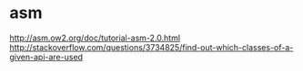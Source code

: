 # asm
http://asm.ow2.org/doc/tutorial-asm-2.0.html
http://stackoverflow.com/questions/3734825/find-out-which-classes-of-a-given-api-are-used